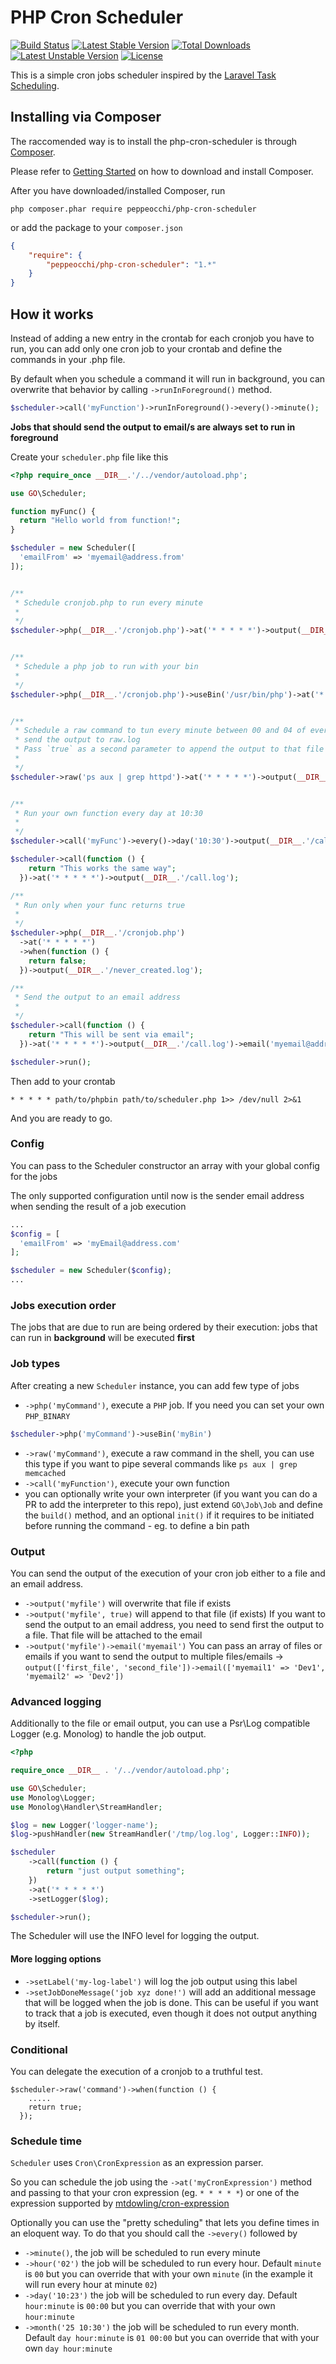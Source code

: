 PHP Cron Scheduler
==

[![Build Status](https://travis-ci.org/peppeocchi/php-cron-scheduler.svg)](https://travis-ci.org/peppeocchi/php-cron-scheduler)
[![Latest Stable Version](https://poser.pugx.org/peppeocchi/php-cron-scheduler/v/stable)](https://packagist.org/packages/peppeocchi/php-cron-scheduler) [![Total Downloads](https://poser.pugx.org/peppeocchi/php-cron-scheduler/downloads)](https://packagist.org/packages/peppeocchi/php-cron-scheduler) [![Latest Unstable Version](https://poser.pugx.org/peppeocchi/php-cron-scheduler/v/unstable)](https://packagist.org/packages/peppeocchi/php-cron-scheduler) [![License](https://poser.pugx.org/peppeocchi/php-cron-scheduler/license)](https://packagist.org/packages/peppeocchi/php-cron-scheduler)

This is a simple cron jobs scheduler inspired by the [Laravel Task Scheduling](http://laravel.com/docs/5.1/scheduling).

## Installing via Composer
The raccomended way is to install the php-cron-scheduler is through [Composer](https://getcomposer.org/).

Please refer to [Getting Started](https://getcomposer.org/doc/00-intro.md) on how to download and install Composer.

After you have downloaded/installed Composer, run

`php composer.phar require peppeocchi/php-cron-scheduler`

or add the package to your `composer.json`
```json
{
    "require": {
        "peppeocchi/php-cron-scheduler": "1.*"
    }
}
```

## How it works
Instead of adding a new entry in the crontab for each cronjob you have to run, you can add only one cron job to your crontab and define the commands in your .php file.

By default when you schedule a command it will run in background, you can overwrite that behavior by calling `->runInForeground()` method.
```php
$scheduler->call('myFunction')->runInForeground()->every()->minute();
```

**Jobs that should send the output to email/s are always set to run in foreground**

Create your `scheduler.php` file like this
```php
<?php require_once __DIR__.'/../vendor/autoload.php';

use GO\Scheduler;

function myFunc() {
  return "Hello world from function!";
}

$scheduler = new Scheduler([
  'emailFrom' => 'myemail@address.from'
]);


/**
 * Schedule cronjob.php to run every minute
 *
 */
$scheduler->php(__DIR__.'/cronjob.php')->at('* * * * *')->output(__DIR__.'/cronjob.log');


/**
 * Schedule a php job to run with your bin
 *
 */
$scheduler->php(__DIR__.'/cronjob.php')->useBin('/usr/bin/php')->at('* * * * *')->output(__DIR__.'/cronjob_bin.log', true);


/**
 * Schedule a raw command to tun every minute between 00 and 04 of every hour,
 * send the output to raw.log
 * Pass `true` as a second parameter to append the output to that file
 *
 */
$scheduler->raw('ps aux | grep httpd')->at('* * * * *')->output(__DIR__.'/raw.log', true);


/**
 * Run your own function every day at 10:30
 *
 */
$scheduler->call('myFunc')->every()->day('10:30')->output(__DIR__.'/call.log');

$scheduler->call(function () {
    return "This works the same way";
  })->at('* * * * *')->output(__DIR__.'/call.log');

/**
 * Run only when your func returns true
 *
 */
$scheduler->php(__DIR__.'/cronjob.php')
  ->at('* * * * *')
  ->when(function () {
    return false;
  })->output(__DIR__.'/never_created.log');

/**
 * Send the output to an email address
 *
 */
$scheduler->call(function () {
    return "This will be sent via email";
  })->at('* * * * *')->output(__DIR__.'/call.log')->email('myemail@address.to');

$scheduler->run();
```

Then add to your crontab

````
* * * * * path/to/phpbin path/to/scheduler.php 1>> /dev/null 2>&1
````

And you are ready to go.

### Config
You can pass to the Scheduler constructor an array with your global config for the jobs

The only supported configuration until now is the sender email address when sending the result of a job execution

```php
...
$config = [
  'emailFrom' => 'myEmail@address.com'
];

$scheduler = new Scheduler($config);
...
```

### Jobs execution order
The jobs that are due to run are being ordered by their execution: jobs that can run in **background** will be executed **first**


### Job types
After creating a new `Scheduler` instance, you can add few type of jobs
- `->php('myCommand')`, execute a `PHP` job. If you need you can set your own `PHP_BINARY`
```php
$scheduler->php('myCommand')->useBin('myBin')
```
- `->raw('myCommand')`, execute a raw command in the shell, you can use this type if you want to pipe several commands like `ps aux | grep memcached`
- `->call('myFunction')`, execute your own function
- you can optionally write your own interpreter (if you want you can do a PR to add the interpreter to this repo), just extend `GO\Job\Job` and define the `build()` method, and an optional `init()` if it requires to be initiated before running the command - eg. to define a bin path

### Output
You can send the output of the execution of your cron job either to a file and an email address.
- `->output('myfile')` will overwrite that file if exists
- `->output('myfile', true)` will append to that file (if exists)
If you want to send the output to an email address, you need to send first the output to a file. That file will be attached to the email
- `->output('myfile')->email('myemail')`
You can pass an array of files or emails if you want to send the output to multiple files/emails
-> `output(['first_file', 'second_file'])->email(['myemail1' => 'Dev1', 'myemail2' => 'Dev2'])`

### Advanced logging
Additionally to the file or email output, you can use a Psr\Log compatible Logger (e.g. Monolog) to handle the job output.

```php
<?php

require_once __DIR__ . '/../vendor/autoload.php';

use GO\Scheduler;
use Monolog\Logger;
use Monolog\Handler\StreamHandler;

$log = new Logger('logger-name');
$log->pushHandler(new StreamHandler('/tmp/log.log', Logger::INFO));

$scheduler
    ->call(function () {
        return "just output something";
    })
    ->at('* * * * *')
    ->setLogger($log);

$scheduler->run();
```

The Scheduler will use the INFO level for logging the output.

#### More logging options
- `->setLabel('my-log-label')` will log the job output using this label
- `->setJobDoneMessage('job xyz done!')` will add an additional message that will be logged when the job is done. This can be useful if you want to track that a job is executed, even though it does not output anything by itself.  

### Conditional
You can delegate the execution of a cronjob to a truthful test.
```
$scheduler->raw('command')->when(function () {
    .....
    return true;
  });
```

### Schedule time
`Scheduler` uses `Cron\CronExpression` as an expression parser.

So you can schedule the job using the `->at('myCronExpression')` method and passing to that your cron expression (eg. `* * * * *`) or one of the expression supported by [mtdowling/cron-expression](https://github.com/mtdowling/cron-expression)

Optionally you can use the "pretty scheduling" that lets you define times in an eloquent way. To do that you should call the `->every()` followed by
- `->minute()`, the job will be scheduled to run every minute
- `->hour('02')` the job will be scheduled to run every hour. Default `minute` is `00` but you can override that with your own `minute` (in the example it will run every hour at minute `02`)
- `->day('10:23')` the job will be scheduled to run every day. Default `hour:minute` is `00:00` but you can override that with your own `hour:minute`
- `->month('25 10:30')` the job will be scheduled to run every month. Default `day hour:minute` is `01 00:00` but you can override that with your own `day hour:minute`
